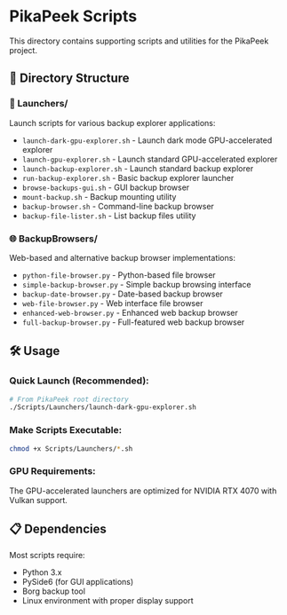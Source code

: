 # PikaPeek Scripts

This directory contains supporting scripts and utilities for the PikaPeek project.

## 📂 Directory Structure

### 🚀 Launchers/
Launch scripts for various backup explorer applications:
- `launch-dark-gpu-explorer.sh` - Launch dark mode GPU-accelerated explorer
- `launch-gpu-explorer.sh` - Launch standard GPU-accelerated explorer  
- `launch-backup-explorer.sh` - Launch standard backup explorer
- `run-backup-explorer.sh` - Basic backup explorer launcher
- `browse-backups-gui.sh` - GUI backup browser
- `mount-backup.sh` - Backup mounting utility
- `backup-browser.sh` - Command-line backup browser
- `backup-file-lister.sh` - List backup files utility

### 🌐 BackupBrowsers/
Web-based and alternative backup browser implementations:
- `python-file-browser.py` - Python-based file browser
- `simple-backup-browser.py` - Simple backup browsing interface
- `backup-date-browser.py` - Date-based backup browser
- `web-file-browser.py` - Web interface file browser
- `enhanced-web-browser.py` - Enhanced web backup browser
- `full-backup-browser.py` - Full-featured web backup browser

## 🛠️ Usage

### Quick Launch (Recommended):
```bash
# From PikaPeek root directory
./Scripts/Launchers/launch-dark-gpu-explorer.sh
```

### Make Scripts Executable:
```bash
chmod +x Scripts/Launchers/*.sh
```

### GPU Requirements:
The GPU-accelerated launchers are optimized for NVIDIA RTX 4070 with Vulkan support.

## 📋 Dependencies

Most scripts require:
- Python 3.x
- PySide6 (for GUI applications)
- Borg backup tool
- Linux environment with proper display support